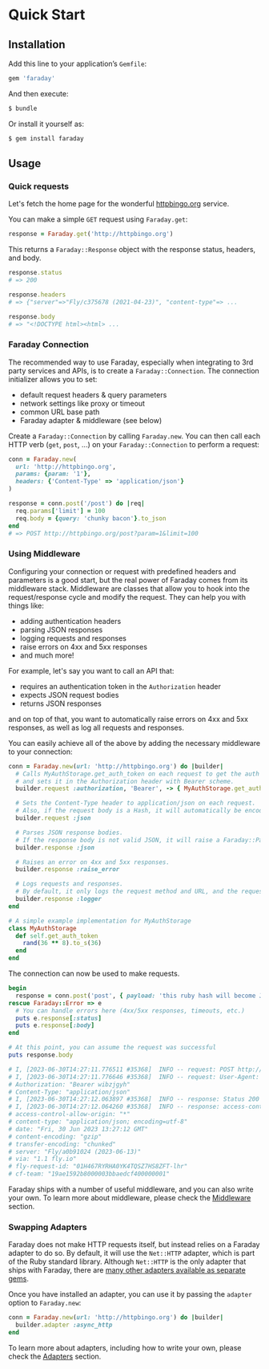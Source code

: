 # Quick Start

## Installation

Add this line to your application’s `Gemfile`:

```ruby
gem 'faraday'
```

And then execute:

```bash
$ bundle
```

Or install it yourself as:

```bash
$ gem install faraday
```

## Usage

### Quick requests

Let's fetch the home page for the wonderful [httpbingo.org](https://httpbingo.org) service.

You can make a simple `GET` request using `Faraday.get`:

```ruby
response = Faraday.get('http://httpbingo.org')
```

This returns a `Faraday::Response` object with the response status, headers, and body.

```ruby
response.status
# => 200

response.headers
# => {"server"=>"Fly/c375678 (2021-04-23)", "content-type"=> ...

response.body
# => "<!DOCTYPE html><html> ...
```

### Faraday Connection

The recommended way to use Faraday, especially when integrating to 3rd party services and APIs, is to create
a `Faraday::Connection`. The connection initializer allows you to set:

- default request headers & query parameters
- network settings like proxy or timeout
- common URL base path
- Faraday adapter & middleware (see below)

Create a `Faraday::Connection` by calling `Faraday.new`. You can then call each HTTP verb
(`get`, `post`, ...) on your `Faraday::Connection` to perform a request:

```ruby
conn = Faraday.new(
  url: 'http://httpbingo.org',
  params: {param: '1'},
  headers: {'Content-Type' => 'application/json'}
)

response = conn.post('/post') do |req|
  req.params['limit'] = 100
  req.body = {query: 'chunky bacon'}.to_json
end
# => POST http://httpbingo.org/post?param=1&limit=100
```

### Using Middleware

Configuring your connection or request with predefined headers and parameters is a good start,
but the real power of Faraday comes from its middleware stack.
Middleware are classes that allow you to hook into the request/response cycle and modify the request.
They can help you with things like:
* adding authentication headers
* parsing JSON responses
* logging requests and responses
* raise errors on 4xx and 5xx responses
* and much more!

For example, let's say you want to call an API that:
* requires an authentication token in the `Authorization` header
* expects JSON request bodies
* returns JSON responses

and on top of that, you want to automatically raise errors on 4xx and 5xx responses,
as well as log all requests and responses.

You can easily achieve all of the above by adding the necessary middleware to your connection:

```ruby
conn = Faraday.new(url: 'http://httpbingo.org') do |builder|
  # Calls MyAuthStorage.get_auth_token on each request to get the auth token
  # and sets it in the Authorization header with Bearer scheme.
  builder.request :authorization, 'Bearer', -> { MyAuthStorage.get_auth_token }

  # Sets the Content-Type header to application/json on each request.
  # Also, if the request body is a Hash, it will automatically be encoded as JSON.
  builder.request :json

  # Parses JSON response bodies.
  # If the response body is not valid JSON, it will raise a Faraday::ParsingError.
  builder.response :json

  # Raises an error on 4xx and 5xx responses.
  builder.response :raise_error

  # Logs requests and responses.
  # By default, it only logs the request method and URL, and the request/response headers.
  builder.response :logger
end

# A simple example implementation for MyAuthStorage
class MyAuthStorage
  def self.get_auth_token
    rand(36 ** 8).to_s(36)
  end
end
```

The connection can now be used to make requests.

```ruby
begin
  response = conn.post('post', { payload: 'this ruby hash will become JSON' })
rescue Faraday::Error => e
  # You can handle errors here (4xx/5xx responses, timeouts, etc.)
  puts e.response[:status]
  puts e.response[:body]
end

# At this point, you can assume the request was successful
puts response.body

# I, [2023-06-30T14:27:11.776511 #35368]  INFO -- request: POST http://httpbingo.org/post
# I, [2023-06-30T14:27:11.776646 #35368]  INFO -- request: User-Agent: "Faraday v2.7.8"
# Authorization: "Bearer wibzjgyh"
# Content-Type: "application/json"
# I, [2023-06-30T14:27:12.063897 #35368]  INFO -- response: Status 200
# I, [2023-06-30T14:27:12.064260 #35368]  INFO -- response: access-control-allow-credentials: "true"
# access-control-allow-origin: "*"
# content-type: "application/json; encoding=utf-8"
# date: "Fri, 30 Jun 2023 13:27:12 GMT"
# content-encoding: "gzip"
# transfer-encoding: "chunked"
# server: "Fly/a0b91024 (2023-06-13)"
# via: "1.1 fly.io"
# fly-request-id: "01H467RYRHA0YK4TQSZ7HS8ZFT-lhr"
# cf-team: "19ae1592b8000003bbaedcf400000001"
```

Faraday ships with a number of useful middleware, and you can also write your own.
To learn more about middleware, please check the [Middleware] section.

### Swapping Adapters

Faraday does not make HTTP requests itself, but instead relies on a Faraday adapter to do so.
By default, it will use the `Net::HTTP` adapter, which is part of the Ruby standard library.
Although `Net::HTTP` is the only adapter that ships with Faraday, there are [many other adapters
available as separate gems](https://github.com/lostisland/awesome-faraday#adapters).

Once you have installed an adapter, you can use it by passing the `adapter` option to `Faraday.new`:

```ruby
conn = Faraday.new(url: 'http://httpbingo.org') do |builder|
  builder.adapter :async_http
end
```

To learn more about adapters, including how to write your own, please check the [Adapters] section.


[Adapters]: /adapters/index.md
[Middleware]: /middleware/index.md
